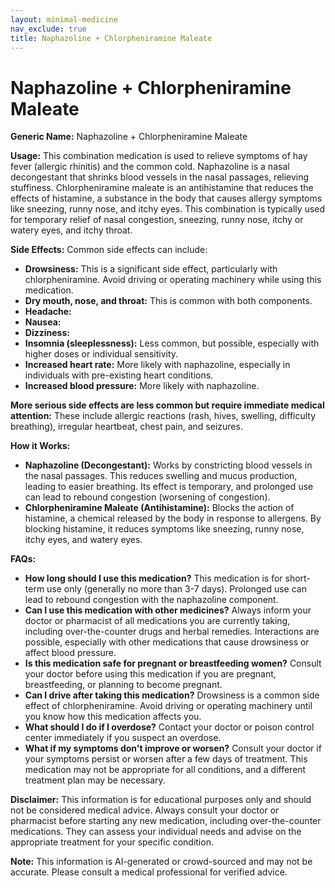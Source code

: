 ```yaml
---
layout: minimal-medicine
nav_exclude: true
title: Naphazoline + Chlorpheniramine Maleate
---
```


# Naphazoline + Chlorpheniramine Maleate

**Generic Name:** Naphazoline + Chlorpheniramine Maleate

**Usage:** This combination medication is used to relieve symptoms of hay fever (allergic rhinitis) and the common cold.  Naphazoline is a nasal decongestant that shrinks blood vessels in the nasal passages, relieving stuffiness. Chlorpheniramine maleate is an antihistamine that reduces the effects of histamine, a substance in the body that causes allergy symptoms like sneezing, runny nose, and itchy eyes.  This combination is typically used for temporary relief of nasal congestion, sneezing, runny nose, itchy or watery eyes, and itchy throat.

**Side Effects:**  Common side effects can include:

* **Drowsiness:** This is a significant side effect, particularly with chlorpheniramine. Avoid driving or operating machinery while using this medication.
* **Dry mouth, nose, and throat:** This is common with both components.
* **Headache:**
* **Nausea:**
* **Dizziness:**
* **Insomnia (sleeplessness):**  Less common, but possible, especially with higher doses or individual sensitivity.
* **Increased heart rate:**  More likely with naphazoline, especially in individuals with pre-existing heart conditions.
* **Increased blood pressure:** More likely with naphazoline.


**More serious side effects are less common but require immediate medical attention:**  These include allergic reactions (rash, hives, swelling, difficulty breathing), irregular heartbeat, chest pain, and seizures.

**How it Works:**

* **Naphazoline (Decongestant):**  Works by constricting blood vessels in the nasal passages. This reduces swelling and mucus production, leading to easier breathing.  Its effect is temporary, and prolonged use can lead to rebound congestion (worsening of congestion).
* **Chlorpheniramine Maleate (Antihistamine):** Blocks the action of histamine, a chemical released by the body in response to allergens.  By blocking histamine, it reduces symptoms like sneezing, runny nose, itchy eyes, and watery eyes.

**FAQs:**

* **How long should I use this medication?**  This medication is for short-term use only (generally no more than 3-7 days).  Prolonged use can lead to rebound congestion with the naphazoline component.
* **Can I use this medication with other medicines?**  Always inform your doctor or pharmacist of all medications you are currently taking, including over-the-counter drugs and herbal remedies.  Interactions are possible, especially with other medications that cause drowsiness or affect blood pressure.
* **Is this medication safe for pregnant or breastfeeding women?** Consult your doctor before using this medication if you are pregnant, breastfeeding, or planning to become pregnant.
* **Can I drive after taking this medication?**  Drowsiness is a common side effect of chlorpheniramine. Avoid driving or operating machinery until you know how this medication affects you.
* **What should I do if I overdose?**  Contact your doctor or poison control center immediately if you suspect an overdose.
* **What if my symptoms don't improve or worsen?**  Consult your doctor if your symptoms persist or worsen after a few days of treatment.  This medication may not be appropriate for all conditions, and a different treatment plan may be necessary.


**Disclaimer:** This information is for educational purposes only and should not be considered medical advice. Always consult your doctor or pharmacist before starting any new medication, including over-the-counter medications.  They can assess your individual needs and advise on the appropriate treatment for your specific condition.


**Note:** This information is AI-generated or crowd-sourced and may not be accurate. Please consult a medical professional for verified advice.